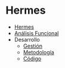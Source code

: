 Hermes
======

* [Hermes](../README.md)
* [Análisis Funcional](analisis-funcional/README.md)
* Desarrollo
    * [Gestión](desarrollo/gestion.md)
    * [Metodología](desarrollo/metodologia.md)
    * [Código](desarrollo/codigo.md)